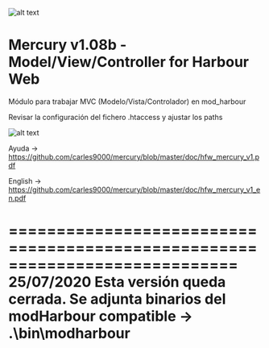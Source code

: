 ﻿![alt text](https://i.postimg.cc/B69ZjLTs/logo-mini.jpg)

Mercury v1.08b - Model/View/Controller for Harbour Web
======================================================

Módulo para trabajar MVC (Modelo/Vista/Controlador) en mod_harbour

Revisar la configuración del fichero .htaccess y ajustar los paths

![alt text](https://github.com/carles9000/mercury/blob/master/doc/files/mvc-1.png)

Ayuda 	-> https://github.com/carles9000/mercury/blob/master/doc/hfw_mercury_v1.pdf 

English -> https://github.com/carles9000/mercury/blob/master/doc/hfw_mercury_v1_en.pdf

============================================================================
25/07/2020 Esta versión queda cerrada.
           Se adjunta binarios del modHarbour compatible -> .\bin\modharbour
============================================================================
